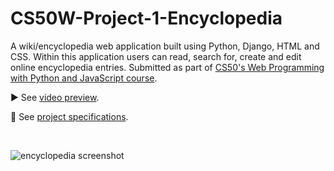 # CS50W-Project-1-Encyclopedia

A wiki/encyclopedia web application built using Python, Django, HTML and CSS. Within this application users can read, search for, create and edit online encyclopedia entries. Submitted as part of [CS50's Web Programming with Python and JavaScript course](https://cs50.harvard.edu/web/2020/).

▶️ See [video preview](https://www.youtube.com/watch?v=QLIVxqdMXHQ).

📝 See [project specifications](https://cs50.harvard.edu/web/2020/projects/1/wiki/).

<br>

![encyclopedia screenshot](https://user-images.githubusercontent.com/110285021/209455250-3719ee40-1bf0-4433-ab47-0278a20ac5b8.png)
